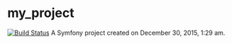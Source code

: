 my_project
==========
[![Build Status](https://travis-ci.org/zrayev/blog.svg?branch=dev)](https://travis-ci.org/zrayev/blog)
A Symfony project created on December 30, 2015, 1:29 am.
